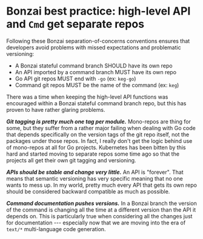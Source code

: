 # Bonzai best practice: high-level API and `Cmd` get separate repos

Following these Bonzai separation-of-concerns conventions ensures that developers avoid problems with missed expectations and problematic versioning:

* A Bonzai stateful command branch SHOULD have its own repo
* An API imported by a command branch MUST have its own repo
* Go API git repos MUST end with `-go` (ex: `keg-go`)
* Command git repos MUST be the name of the command (ex: `keg`)

There was a time when keeping the high-level API functions was encouraged within a Bonzai stateful command branch repo, but this has proven to have rather glaring problems.

***Git tagging is pretty much one tag per module.*** Mono-repos are thing for some, but they suffer from a rather major failing when dealing with Go code that depends specifically on the version tags of the git repo itself, not the packages under those repos. In fact, I really don't get the logic behind use of mono-repos at all for Go projects. Kubernetes has been bitten by this hard and started moving to separate repos some time ago so that the projects all get their own git tagging and versioning.

***APIs should be stable and change very little.*** An API is "forever". That means that semantic versioning has very specific meaning that no one wants to mess up. In my world, pretty much every API that gets its own repo should be considered backward compatible as much as possible.

***Command documentation pushes versions.*** In a Bonzai branch the version of the command is changing all the time at a different version than the API it depends on. This is particularly true when considering all the changes just for documentation --- especially now that we are moving into the era of `text/*` multi-language code generation.
